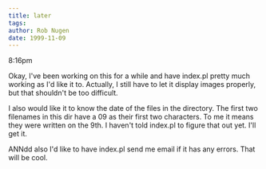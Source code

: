 ```yaml
---
title: later
tags: 
author: Rob Nugen
date: 1999-11-09
---
```


8:16pm

Okay, I've been working on this for a while and have index.pl pretty
much working as I'd like it to.  Actually, I still have to let it
display images properly, but that shouldn't be too difficult.

I also would like it to know the date of the files in the directory.
The first two filenames in this dir have a 09 as their first two
characters.  To me it means they were written on the 9th.  I haven't
told index.pl to figure that out yet.  I'll get it.

ANNdd also I'd like to have index.pl send me email if it has any
errors.  That will be cool.
